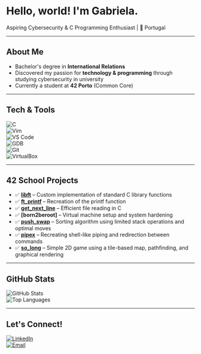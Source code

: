 # Hello, world! I'm Gabriela.  
Aspiring Cybersecurity & C Programming Enthusiast | 📍 Portugal  

---

## About Me  
- Bachelor's degree in **International Relations**  
- Discovered my passion for **technology & programming** through studying cybersecurity in university 
- Currently a student at **42 Porto** (Common Core)  
---

## Tech & Tools  
![C](https://img.shields.io/badge/Language-C-blue?style=for-the-badge&logo=c&logoColor=white)  
![Vim](https://img.shields.io/badge/Editor-Vim-green?style=for-the-badge&logo=vim&logoColor=white)  
![VS Code](https://img.shields.io/badge/Editor-VS%20Code-blue?style=for-the-badge&logo=visualstudiocode&logoColor=white)  
![GDB](https://img.shields.io/badge/Debugger-GDB-red?style=for-the-badge&logo=gnu&logoColor=white)  
![Git](https://img.shields.io/badge/Tool-Git-orange?style=for-the-badge&logo=git&logoColor=white)  
![VirtualBox](https://img.shields.io/badge/VM-VirtualBox-lightgrey?style=for-the-badge&logo=virtualbox&logoColor=white)  

---

## 42 School Projects  
- ✅ **[libft](https://github.com/gongabriela/Libft)** – Custom implementation of standard C library functions  
- ✅ **[ft_printf](https://github.com/gongabriela/ft_printf)** – Recreation of the printf function  
- ✅ **[get_next_line](https://github.com/gongabriela/get_next_line)** – Efficient file reading in C  
- ✅ **[born2beroot]** – Virtual machine setup and system hardening
- ✅ **[push_swap](https://github.com/gongabriela/push_swap)** – Sorting algorithm using limited stack operations and optimal moves
- ✅ **[pipex](https://github.com/gongabriela/pipex)** – Recreating shell-like piping and redirection between commands
- ✅ **[so_long](https://github.com/gongabriela/so_long)** – Simple 2D game using a tile-based map, pathfinding, and graphical rendering

---

## GitHub Stats  
![GitHub Stats](https://github-readme-stats.vercel.app/api?username=gongabriela&show_icons=true&theme=tokyonight)  
![Top Languages](https://github-readme-stats.vercel.app/api/top-langs/?username=gongabriela&layout=compact&theme=tokyonight)  

---

## Let's Connect!  
[![LinkedIn](https://img.shields.io/badge/LinkedIn-0077B5?style=for-the-badge&logo=linkedin&logoColor=white)](https://www.linkedin.com/in/gabriela-oliveira-94a216269/)  
[![Email](https://img.shields.io/badge/Email-D14836?style=for-the-badge&logo=gmail&logoColor=white)](mailto:gabriela_oliveira1031@gmail.com)  


